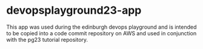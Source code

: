 # devopsplayground23-app
This app was used during the edinburgh devops playground and is intended to be copied into a code commit repository on AWS and used in conjunction with the pg23 tutorial repository.

